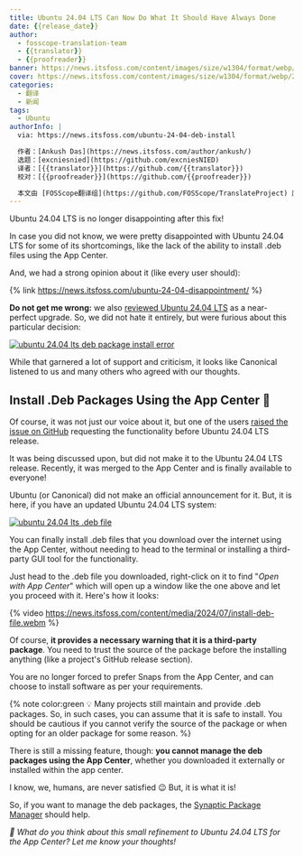 ```yaml
---
title: Ubuntu 24.04 LTS Can Now Do What It Should Have Always Done
date: {{release_date}}
author:
  - fosscope-translation-team
  - {{translator}}
  - {{proofreader}}
banner: https://news.itsfoss.com/content/images/size/w1304/format/webp/2024/07/ubuntu-appcenter-debian.png
cover: https://news.itsfoss.com/content/images/size/w1304/format/webp/2024/07/ubuntu-appcenter-debian.png
categories:
  - 翻译
  - 新闻
tags: 
  - Ubuntu
authorInfo: |
  via: https://news.itsfoss.com/ubuntu-24-04-deb-install

  作者：[Ankush Das](https://news.itsfoss.com/author/ankush/)
  选题：[excniesnied](https://github.com/excniesNIED)
  译者：[{{translator}}](https://github.com/{{translator}})
  校对：[{{proofreader}}](https://github.com/{{proofreader}})

  本文由 [FOSScope翻译组](https://github.com/FOSScope/TranslateProject) 原创编译，[开源观察](https://fosscope.com/) 荣誉推出
---
```


Ubuntu 24.04 LTS is no longer disappointing after this fix!

<!-- more -->

In case you did not know, we were pretty disappointed with Ubuntu 24.04 LTS for some of its shortcomings, like the lack of the ability to install .deb files using the App Center.

And, we had a strong opinion about it (like every user should):

{% link https://news.itsfoss.com/ubuntu-24-04-disappointment/ %}

**Do not get me wrong:** we also [reviewed Ubuntu 24.04 LTS](https://itsfoss.com/ubuntu-24-04-lts-review/) as a near-perfect upgrade. So, we did not hate it entirely, but were furious about this particular decision:

[![ubuntu 24.04 lts deb package install error](https://news.itsfoss.com/content/images/2024/07/ubuntu24-deb-error.png)](https://news.itsfoss.com/content/images/2024/07/ubuntu24-deb-error.png)

While that garnered a lot of support and criticism, it looks like Canonical listened to us and many others who agreed with our thoughts.

## Install .Deb Packages Using the App Center 🥳

Of course, it was not just our voice about it, but one of the users [raised the issue on GitHub](https://github.com/ubuntu/app-center/pull/1681) requesting the functionality before Ubuntu 24.04 LTS release.

It was being discussed upon, but did not make it to the Ubuntu 24.04 LTS release. Recently, it was merged to the App Center and is finally available to everyone!

Ubuntu (or Canonical) did not make an official announcement for it. But, it is here, if you have an updated Ubuntu 24.04 LTS system:

[![ubuntu 24.04 lts .deb file](https://news.itsfoss.com/content/images/2024/07/install-deb-file-ubuntu-24-04.png)](https://news.itsfoss.com/content/images/2024/07/install-deb-file-ubuntu-24-04.png)

You can finally install .deb files that you download over the internet using the App Center, without needing to head to the terminal or installing a third-party GUI tool for the functionality.

Just head to the .deb file you downloaded, right-click on it to find "*Open with App Center*" which will open up a window like the one above and let you proceed with it. Here's how it looks:

{% video https://news.itsfoss.com/content/media/2024/07/install-deb-file.webm %}

Of course, **it provides a necessary warning that it is a third-party package**. You need to trust the source of the package before the installing anything (like a project's GitHub release section).

You are no longer forced to prefer Snaps from the App Center, and can choose to install software as per your requirements.

{% note color:green 💡 Many projects still maintain and provide .deb packages. So, in such cases, you can assume that it is safe to install. You should be cautious if you cannot verify the source of the package or when opting for an older package for some reason. %}

There is still a missing feature, though: **you cannot manage the deb packages using the App Center**, whether you downloaded it externally or installed within the app center.

I know, we, humans, are never satisfied 😉 But, it is what it is!

So, if you want to manage the deb packages, the [Synaptic Package Manager](https://itsfoss.com/synaptic-package-manager/) should help.

*💭 What do you think about this small refinement to Ubuntu 24.04 LTS for the App Center? Let me know your thoughts!*

